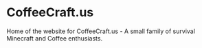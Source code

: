 # CoffeeCraft.us
Home of the website for CoffeeCraft.us - A small family of survival Minecraft and Coffee enthusiasts.

